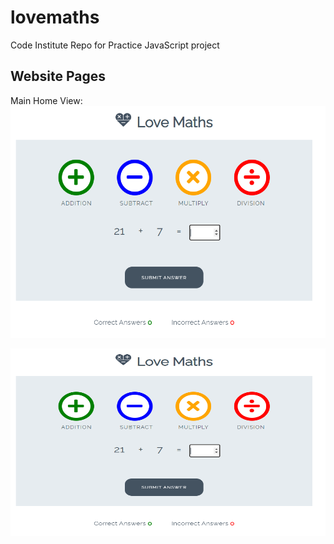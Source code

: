 # lovemaths
Code Institute Repo for Practice JavaScript project

## Website Pages
Main Home View:
![Screenshot](assets/images/complete.PNG)

<img src="assets/images/complete.PNG"  width="600" height="300">
